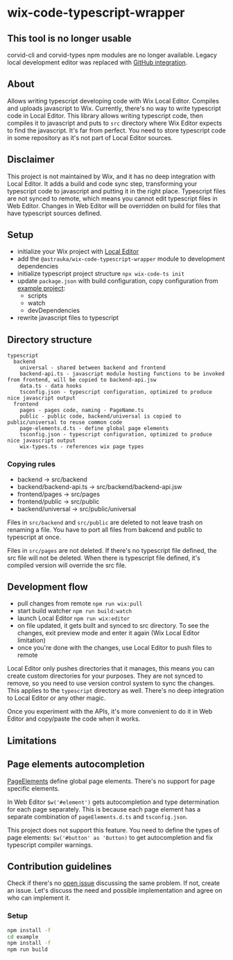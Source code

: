 # wix-code-typescript-wrapper

## This tool is no longer usable

corvid-cli and corvid-types npm modules are no longer available.
Legacy local development editor was replaced with [GitHub integration](https://support.wix.com/en/article/velo-setting-up-git-integration-wix-cli-early-access).

## About

Allows writing typescript developing code with Wix Local Editor. Compiles and uploads javascript to Wix.
Currently, there's no way to write typescript code in Local Editor.
This library allows writing typescript code, then compiles it to javascript and puts to `src` directory
where Wix Editor expects to find the javascript.
It's far from perfect. You need to store typescript code in some repository as it's not part of Local Editor sources.

## Disclaimer

This project is not maintained by Wix, and it has no deep integration with Local Editor.
It adds a build and code sync step, transforming your typescript code to javascript and putting it in the right place.
Typescript files are not synced to remote, which means you cannot edit typescript files in Web Editor.
Changes in Web Editor will be overridden on build for files that have typescript sources defined.

## Setup

* initialize your Wix project with [Local Editor](https://support.wix.com/en/velo-by-wix/local-development-alpha)
* add the `@astrauka/wix-code-typescript-wrapper` module to development dependencies
* initialize typescript project structure `npx wix-code-ts init`
* update `package.json` with build configuration, copy configuration from [example project](./example/package.json):
  * scripts
  * watch
  * devDependencies
* rewrite javascript files to typescript

## Directory structure

```
typescript
  backend
    universal - shared between backend and frontend
    backend-api.ts - javascript module hosting functions to be invoked from frontend, will be copied to backend-api.jsw
    data.ts - data hooks
    tsconfig.json - typescript configuration, optimized to produce nice javascript output
  frontend
    pages - pages code, naming - PageName.ts
    public - public code, backend/universal is copied to public/universal to reuse common code
    page-elements.d.ts - define global page elements
    tsconfig.json - typescript configuration, optimized to produce nice javascript output
    wix-types.ts - references wix page types
```

### Copying rules

* backend -> src/backend
* backend/backend-api.ts -> src/backend/backend-api.jsw
* frontend/pages -> src/pages
* frontend/public -> src/public
* backend/universal -> src/public/universal

Files in `src/backend` and `src/public` are deleted to not leave trash on renaming a file.
You have to port all files from bakcend and public to typescript at once.

Files in `src/pages` are not deleted. If there's no typescript file defined, the src file will not be deleted.
When there is typescript file defined, it's compiled version will override the src file.

## Development flow

* pull changes from remote `npm run wix:pull`
* start build watcher `npm run build:watch`
* launch Local Editor `npm run wix:editor`
* on file updated, it gets built and synced to src directory. To see the changes, exit preview mode and enter it again (Wix Local Editor limitation)
* once you're done with the changes, use Local Editor to push files to remote

Local Editor only pushes directories that it manages, this means you can create custom directories for your purposes.
They are not synced to remove, so you need to use version control system to sync the changes.
This applies to the `typescript` directory as well. There's no deep integration to Local Editor or any other magic.

Once you experiment with the APIs, it's more convenient to do it in Web Editor and copy/paste the code when it works.

## Limitations

## Page elements autocompletion

[PageElements](./initial-structure/frontend/page-elements.d.ts)
define global page elements. There's no support for page specific elements.

In Web Editor `$w('#element')` gets autocompletion and type determination for each page separately.
This is because each page element has a separate combination of `pageElements.d.ts` and `tsconfig.json`.

This project does not support this feature.
You need to define the types of page elements: `$w('#button' as 'Button)` to get autocompletion and fix typescript compiler warnings.

## Contribution guidelines

Check if there's no [open issue](https://github.com/astrauka/wix-code-typescript-wrapper/issues) discussing the same problem.
If not, create an issue. Let's discuss the need and possible implementation and agree on who can implement it.

### Setup

```bash
npm install -f
cd example
npm install -f
npm run build
```
